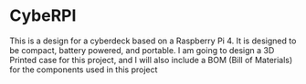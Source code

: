 # CybeRPI
This is a design for a cyberdeck based on a Raspberry Pi 4. It is designed to be compact, battery powered, and portable. I am going to design a 3D Printed case for this project, and I will also include a BOM (Bill of Materials) for the components used in this project
